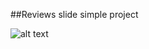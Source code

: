 ##Reviews slide simple project

![alt text](https://res.cloudinary.com/dljezd6qv/image/upload/v1631007943/review-app-readme.png)
